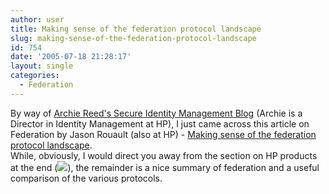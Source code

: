 ```yaml
---
author: user
title: Making sense of the federation protocol landscape
slug: making-sense-of-the-federation-protocol-landscape
id: 754
date: '2005-07-18 21:28:17'
layout: single
categories:
  - Federation
---
```


By way of [Archie Reed's Secure Identity Management Blog](http://www.hp.com/blogs/reed/) (Archie is a Director in Identity Management at HP), I just came across this article on Federation by Jason Rouault (also at HP) - [Making sense of the federation protocol landscape](http://devresource.hp.com/drc/resources/fed_land/index.jsp).  
While, obviously, I would direct you away from the section on HP products at the end (![](http://blogs.sun.com/roller/images/smileys/smile.gif)), the remainder is a nice summary of federation and a useful comparison of the various protocols.